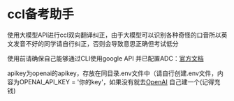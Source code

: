 # ccl备考助手
使用大模型API进行ccl双向翻译纠正，由于大模型可以识别各种奇怪的口音所以英文发音不好的同学请自行纠正，否则会导致意思正确但考试低分

使用前请确保自己能够通过CLI使用google API 并已配置ADC：[官方文档](https://cloud.google.com/docs/authentication/provide-credentials-adc?hl=zh-cn#google-idp)

apikey为openai的apikey，存放在同目录.env文件中（请自行创建.env文件，内容为OPENAI_API_KEY = '你的key'，如果没有就去[OpenAI](https://platform.openai.com/api-keys) 自己建一个(记得充钱)